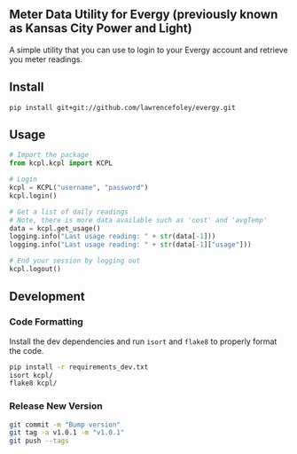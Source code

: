 ## Meter Data Utility for Evergy (previously known as Kansas City Power and Light)
A simple utility that you can use to login to your Evergy account and retrieve you meter readings.

## Install
```
pip install git+git://github.com/lawrencefoley/evergy.git
```

## Usage

```python
# Import the package
from kcpl.kcpl import KCPL

# Login
kcpl = KCPL("username", "password")
kcpl.login()

# Get a list of daily readings
# Note, there is more data available such as 'cost' and 'avgTemp'
data = kcpl.get_usage()
logging.info("Last usage reading: " + str(data[-1]))
logging.info("Last usage reading: " + str(data[-1]["usage"]))

# End your session by logging out
kcpl.logout()
```

## Development
### Code Formatting
Install the dev dependencies and run `isort` and `flake8` to properly format the code.
```bash
pip install -r requirements_dev.txt
isort kcpl/
flake8 kcpl/
```

### Release New Version
```bash
git commit -m "Bump version"
git tag -a v1.0.1 -m "v1.0.1"
git push --tags
```
